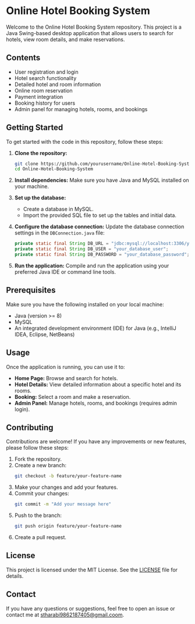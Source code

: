 # Online Hotel Booking System

Welcome to the Online Hotel Booking System repository. This project is a Java Swing-based desktop application that allows users to search for hotels, view room details, and make reservations.



## Contents

- User registration and login
- Hotel search functionality
- Detailed hotel and room information
- Online room reservation
- Payment integration
- Booking history for users
- Admin panel for managing hotels, rooms, and bookings

## Getting Started

To get started with the code in this repository, follow these steps:

1. **Clone the repository:**
    ```bash
    git clone https://github.com/yourusername/Online-Hotel-Booking-System.git
    cd Online-Hotel-Booking-System
    ```

2. **Install dependencies:**
    Make sure you have Java and MySQL installed on your machine.

3. **Set up the database:**
   - Create a database in MySQL.
   - Import the provided SQL file to set up the tables and initial data.

4. **Configure the database connection:**
    Update the database connection settings in the `DBConnection.java` file:
    ```java
    private static final String DB_URL = "jdbc:mysql://localhost:3306/your_database_name";
    private static final String DB_USER = "your_database_user";
    private static final String DB_PASSWORD = "your_database_password";
    ```

5. **Run the application:**
    Compile and run the application using your preferred Java IDE or command line tools.

## Prerequisites

Make sure you have the following installed on your local machine:

- Java (version >= 8)
- MySQL
- An integrated development environment (IDE) for Java (e.g., IntelliJ IDEA, Eclipse, NetBeans)

## Usage

Once the application is running, you can use it to:

- **Home Page:** Browse and search for hotels.
- **Hotel Details:** View detailed information about a specific hotel and its rooms.
- **Booking:** Select a room and make a reservation.
- **Admin Panel:** Manage hotels, rooms, and bookings (requires admin login).

## Contributing

Contributions are welcome! If you have any improvements or new features, please follow these steps:

1. Fork the repository.
2. Create a new branch:
    ```bash
    git checkout -b feature/your-feature-name
    ```
3. Make your changes and add your features.
4. Commit your changes:
    ```bash
    git commit -m "Add your message here"
    ```
5. Push to the branch:
    ```bash
    git push origin feature/your-feature-name
    ```
6. Create a pull request.

## License

This project is licensed under the MIT License. See the [LICENSE](LICENSE) file for details.

## Contact

If you have any questions or suggestions, feel free to open an issue or contact me at [stharabi9862187405@gmail.coom](mailto:your-email@example.com).
